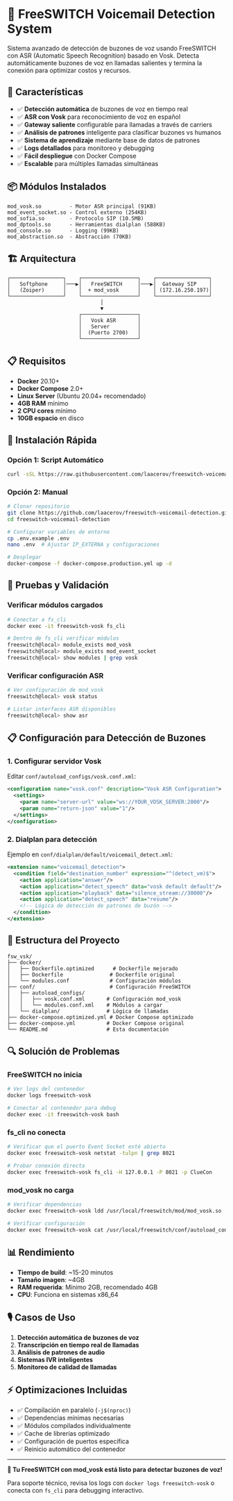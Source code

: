 # 🎯 FreeSWITCH Voicemail Detection System

Sistema avanzado de detección de buzones de voz usando FreeSWITCH con ASR (Automatic Speech Recognition) basado en Vosk. Detecta automáticamente buzones de voz en llamadas salientes y termina la conexión para optimizar costos y recursos.

## 🌟 Características

- ✅ **Detección automática** de buzones de voz en tiempo real
- ✅ **ASR con Vosk** para reconocimiento de voz en español
- ✅ **Gateway saliente** configurable para llamadas a través de carriers
- ✅ **Análisis de patrones** inteligente para clasificar buzones vs humanos
- ✅ **Sistema de aprendizaje** mediante base de datos de patrones
- ✅ **Logs detallados** para monitoreo y debugging
- ✅ **Fácil despliegue** con Docker Compose
- ✅ **Escalable** para múltiples llamadas simultáneas

## 📦 Módulos Instalados

```
mod_vosk.so         - Motor ASR principal (91KB)
mod_event_socket.so - Control externo (254KB) 
mod_sofia.so        - Protocolo SIP (10.5MB)
mod_dptools.so      - Herramientas dialplan (588KB)
mod_console.so      - Logging (99KB)
mod_abstraction.so  - Abstracción (70KB)
```

## 🏗️ Arquitectura

```
┌─────────────────┐    ┌──────────────────┐    ┌─────────────────┐
│   Softphone     │───▶│   FreeSWITCH     │───▶│  Gateway SIP    │
│   (Zoiper)      │    │  + mod_vosk      │    │ (172.16.250.197)│
└─────────────────┘    └──────────────────┘    └─────────────────┘
                              │
                              ▼
                       ┌──────────────────┐
                       │   Vosk ASR       │
                       │   Server         │
                       │  (Puerto 2700)   │
                       └──────────────────┘
```

## 📋 Requisitos

- **Docker** 20.10+
- **Docker Compose** 2.0+
- **Linux Server** (Ubuntu 20.04+ recomendado)
- **4GB RAM** mínimo
- **2 CPU cores** mínimo
- **10GB espacio** en disco

## 🚀 Instalación Rápida

### Opción 1: Script Automático
```bash
curl -sSL https://raw.githubusercontent.com/laacerov/freeswitch-voicemail-detection/main/deploy.sh | bash
```

### Opción 2: Manual
```bash
# Clonar repositorio
git clone https://github.com/laacerov/freeswitch-voicemail-detection.git
cd freeswitch-voicemail-detection

# Configurar variables de entorno
cp .env.example .env
nano .env  # Ajustar IP_EXTERNA y configuraciones

# Desplegar
docker-compose -f docker-compose.production.yml up -d
```

## 🔧 Pruebas y Validación

### Verificar módulos cargados
```bash
# Conectar a fs_cli
docker exec -it freeswitch-vosk fs_cli

# Dentro de fs_cli verificar módulos
freeswitch@local> module_exists mod_vosk
freeswitch@local> module_exists mod_event_socket  
freeswitch@local> show modules | grep vosk
```

### Verificar configuración ASR
```bash
# Ver configuración de mod_vosk
freeswitch@local> vosk status

# Listar interfaces ASR disponibles
freeswitch@local> show asr
```

## 📋 Configuración para Detección de Buzones

### 1. Configurar servidor Vosk
Editar `conf/autoload_configs/vosk.conf.xml`:
```xml
<configuration name="vosk.conf" description="Vosk ASR Configuration">
  <settings>
    <param name="server-url" value="ws://YOUR_VOSK_SERVER:2800"/>
    <param name="return-json" value="1"/>
  </settings>
</configuration>
```

### 2. Dialplan para detección
Ejemplo en `conf/dialplan/default/voicemail_detect.xml`:
```xml
<extension name="voicemail_detection">
  <condition field="destination_number" expression="^(detect_vm)$">
    <action application="answer"/>
    <action application="detect_speech" data="vosk default default"/>
    <action application="playback" data="silence_stream://30000"/>
    <action application="detect_speech" data="resume"/>
    <!-- Lógica de detección de patrones de buzón -->
  </condition>
</extension>
```

## 🐳 Estructura del Proyecto

```
fsw_vsk/
├── docker/
│   ├── Dockerfile.optimized      # Dockerfile mejorado
│   ├── Dockerfile               # Dockerfile original  
│   └── modules.conf             # Configuración módulos
├── conf/                        # Configuración FreeSWITCH
│   ├── autoload_configs/
│   │   ├── vosk.conf.xml       # Configuración mod_vosk
│   │   └── modules.conf.xml    # Módulos a cargar
│   └── dialplan/               # Lógica de llamadas
├── docker-compose.optimized.yml # Docker Compose optimizado
├── docker-compose.yml          # Docker Compose original
└── README.md                   # Esta documentación
```

## 🔍 Solución de Problemas

### FreeSWITCH no inicia
```bash
# Ver logs del contenedor
docker logs freeswitch-vosk

# Conectar al contenedor para debug
docker exec -it freeswitch-vosk bash
```

### fs_cli no conecta
```bash
# Verificar que el puerto Event Socket esté abierto
docker exec freeswitch-vosk netstat -tulpn | grep 8021

# Probar conexión directa
docker exec freeswitch-vosk fs_cli -H 127.0.0.1 -P 8021 -p ClueCon
```

### mod_vosk no carga
```bash
# Verificar dependencias
docker exec freeswitch-vosk ldd /usr/local/freeswitch/mod/mod_vosk.so

# Verificar configuración
docker exec freeswitch-vosk cat /usr/local/freeswitch/conf/autoload_configs/vosk.conf.xml
```

## 📊 Rendimiento

- **Tiempo de build**: ~15-20 minutos
- **Tamaño imagen**: ~4GB
- **RAM requerida**: Mínimo 2GB, recomendado 4GB
- **CPU**: Funciona en sistemas x86_64

## 🎙️ Casos de Uso

1. **Detección automática de buzones de voz**
2. **Transcripción en tiempo real de llamadas** 
3. **Análisis de patrones de audio**
4. **Sistemas IVR inteligentes**
5. **Monitoreo de calidad de llamadas**

## ⚡ Optimizaciones Incluidas

- ✅ Compilación en paralelo (`-j$(nproc)`)
- ✅ Dependencias mínimas necesarias  
- ✅ Módulos compilados individualmente
- ✅ Cache de librerías optimizado
- ✅ Configuración de puertos específica
- ✅ Reinicio automático del contenedor

---

**🎉 Tu FreeSWITCH con mod_vosk está listo para detectar buzones de voz!** 

Para soporte técnico, revisa los logs con `docker logs freeswitch-vosk` o conecta con `fs_cli` para debugging interactivo.
